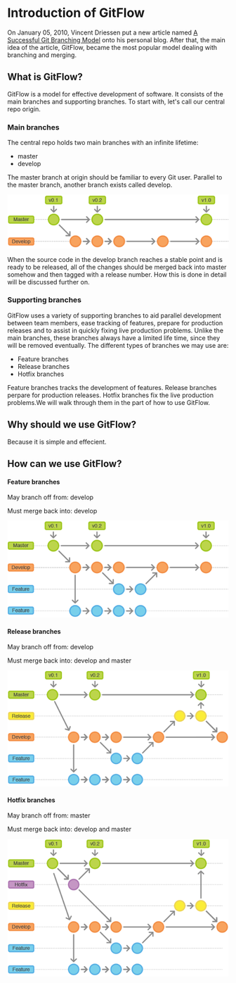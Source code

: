 # Introduction of GitFlow

On January 05, 2010, Vincent Driessen put a new article named [A Successful Git Branching Model](http://nvie.com/posts/a-successful-git-branching-model/) onto his personal blog. After that, the main idea of the article, GitFlow, became the most popular model dealing with branching and merging.

## What is GitFlow?
GitFlow is a model for effective development of software. It consists of the main branches and supporting branches. To start with, let's call our central repo origin. 

### Main branches

The central repo holds two main branches with an infinite lifetime:

- master
- develop

The master branch at origin should be familiar to every Git user. Parallel to the master branch, another branch exists called develop.

![](/images/pic1.png)

When the source code in the develop branch reaches a stable point and is ready to be released, all of the changes should be merged back into master somehow and then tagged with a release number. How this is done in detail will be discussed further on.

### Supporting branches

GitFlow uses a variety of supporting branches to aid parallel development between team members, ease tracking of features, prepare for production releases and to assist in quickly fixing live production problems. Unlike the main branches, these branches always have a limited life time, since they will be removed eventually.
The different types of branches we may use are:

- Feature branches
- Release branches
- Hotfix branches

Feature branches tracks the development of features. Release branches perpare for production releases. Hotfix branches fix the live production problems.We will walk through them in the part of how to use GitFlow.

## Why should we use GitFlow?

Because it is simple and effecient. 

## How can we use GitFlow? 

#### Feature branches

May branch off from: develop 

Must merge back into: develop 

![](images/pic2.png)

#### Release branches

May branch off from: develop

Must merge back into: develop and master

![](images/pic3.png)

#### Hotfix branches

May branch off from: master

Must merge back into: develop and master

![](images/pic4.png)







